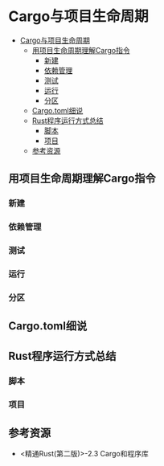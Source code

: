 # Cargo与项目生命周期

<!--ts-->
* [Cargo与项目生命周期](#cargo与项目生命周期)
   * [用项目生命周期理解Cargo指令](#用项目生命周期理解cargo指令)
      * [新建](#新建)
      * [依赖管理](#依赖管理)
      * [测试](#测试)
      * [运行](#运行)
      * [分区](#分区)
   * [Cargo.toml细说](#cargotoml细说)
   * [Rust程序运行方式总结](#rust程序运行方式总结)
      * [脚本](#脚本)
      * [项目](#项目)
   * [参考资源](#参考资源)

<!-- Created by https://github.com/ekalinin/github-markdown-toc -->
<!-- Added by: runner, at: Wed Jun 15 07:26:34 UTC 2022 -->

<!--te-->

## 用项目生命周期理解Cargo指令

### 新建

### 依赖管理

### 测试

### 运行

### 分区

## Cargo.toml细说

## Rust程序运行方式总结

### 脚本

### 项目

## 参考资源
- <精通Rust(第二版)>-2.3 Cargo和程序库